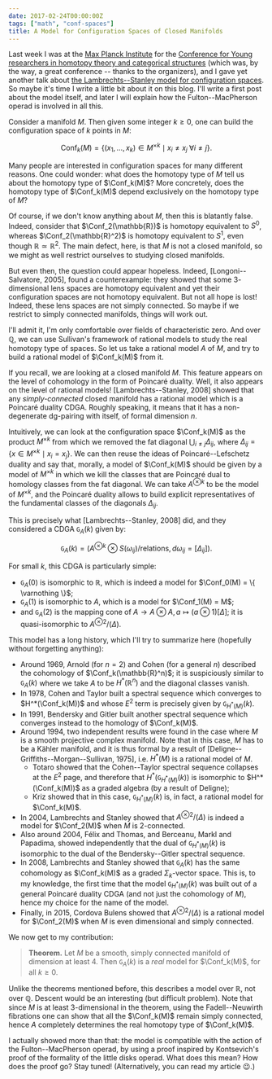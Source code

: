```yaml
---
date: 2017-02-24T00:00:00Z
tags: ["math", "conf-spaces"]
title: A Model for Configuration Spaces of Closed Manifolds
---
```


Last week I was at the [Max Planck Institute](https://www.mpim-bonn.mpg.de/) for the [Conference for Young researchers in homotopy theory and categorical structures](https://www.mpim-bonn.mpg.de/node/6791) (which was, by the way, a great conference -- thanks to the organizers), and I gave yet another talk about [the Lambrechts--Stanley model for configuration spaces](/post/model-conf-spaces). So maybe it's time I write a little bit about it on this blog. I'll write a first post about the model itself, and later I will explain how the Fulton--MacPherson operad is involved in all this.


Consider a manifold $M$. Then given some integer $k \ge 0$, one can build the configuration space of $k$ points in $M$:

$$
\newcommand{\Conf}{\mathrm{Conf}}\Conf_k(M) = \{ (x_1, \dots, x_k) \in M^{\times k} \mid x_i \neq x_j \; \forall i \neq j \}.
$$

Many people are interested in configuration spaces for many different reasons. One could wonder: what does the homotopy type of $M$ tell us about the homotopy type of $\Conf_k(M)$? More concretely, does the homotopy type of $\Conf_k(M)$ depend exclusively on the homotopy type of $M$?

Of course, if we don't know anything about $M$, then this is blatantly false. Indeed, consider that $\Conf_2(\mathbb{R})$ is homotopy equivalent to $S^0$, whereas $\Conf_2(\mathbb{R}^2)$ is homotopy equivalent to $S^1$, even though $\mathbb{R} \simeq \mathbb{R}^2$. The main defect, here, is that $M$ is not a closed manifold, so we might as well restrict ourselves to studying closed manifolds.

But even then, the question could appear hopeless. Indeed, [Longoni--Salvatore, 2005], found a counterexample: they showed that some $3$-dimensional lens spaces are homotopy equivalent and yet their configuration spaces are not homotopy equivalent. But not all hope is lost! Indeed, these lens spaces are not simply connected. So maybe if we restrict to simply connected manifolds, things will work out.

I'll admit it, I'm only comfortable over fields of characteristic zero. And over $\mathbb{Q}$, we can use Sullivan's framework of rational models to study the real homotopy type of spaces. So let us take a rational model $A$ of $M$, and try to build a rational model of $\Conf_k(M)$ from it.

If you recall, we are looking at a closed manifold $M$. This feature appears on the level of cohomology in the form of Poincaré duality. Well, it also appears on the level of rational models! [Lambrechts--Stanley, 2008] showed that any _simply-connected_ closed manifold has a rational model which is a Poincaré duality CDGA. Roughly speaking, it means that it has a non-degenerate dg-pairing with itself, of formal dimension $n$.

Intuitively, we can look at the configuration space $\Conf_k(M)$ as the product $M^{\times k}$ from which we removed the fat diagonal $\bigcup_{i \neq j} \Delta_{ij}$, where $\Delta_{ij} = \{ x \in M^{\times k} \mid x_i = x_j \}$. We can then reuse the ideas of Poincaré--Lefschetz duality and say that, morally, a model of $\Conf_k(M)$ should be given by a model of $M^{\times k}$ in which we kill the classes that are Poincaré dual to homology classes from the fat diagonal. We can take $A^{\otimes k}$ to be the model of $M^{\times k}$, and the Poincaré duality allows to build explicit representatives of the fundamental classes of the diagonals $\Delta_{ij}$.

This is precisely what [Lambrechts--Stanley, 2008] did, and they considered a CDGA $\mathtt{G}_A(k)$ given by:

$$
\mathtt{G}_A(k) = \bigl( A^{\otimes k} \otimes S(\omega_{ij}) / \text{relations}, d \omega_{ij} = [\Delta_{ij}] \bigr).
$$

For small $k$, this CDGA is particularly simple:

- $\mathtt{G}_A(0)$ is isomorphic to $\mathbb{R}$, which is indeed a model for $\Conf_0(M) = \{ \varnothing \}$;
- $\mathtt{G}_A(1)$ is isomorphic to $A$, which is a model for $\Conf_1(M) = M$;
- and $\mathtt{G}_A(2)$ is the mapping cone of $A \to A \otimes A, \, a \mapsto (a \otimes 1) [\Delta]$; it is quasi-isomorphic to $A^{\otimes 2} / (\Delta)$.

This model has a long history, which I'll try to summarize here (hopefully without forgetting anything):

- Around 1969, Arnold (for $n = 2$) and Cohen (for a general $n$) described the cohomology of $\Conf_k(\mathbb{R}^n)$; it is suspiciously similar to $\mathtt{G}_A(k)$ where we take $A$ to be $H^*(\mathbb{R}^n)$ and the diagonal classes vanish.
- In 1978, Cohen and Taylor built a spectral sequence which converges to $H^*(\Conf_k(M))$ and whose $E^2$ term is precisely given by $\mathtt{G}_{H^*(M)}(k)$.
- In 1991, Bendersky and Gitler built another spectral sequence which converges instead to the homology of $\Conf_k(M)$.
- Around 1994, two independent results were found in the case where $M$ is a smooth projective complex manifold. Note that in this case, $M$ has to be a Kähler manifold, and it is thus formal by a result of [Deligne--Griffiths--Morgan--Sullivan, 1975], i.e. $H^*(M)$ is a rational model of $M$.
  - Totaro showed that the Cohen--Taylor spectral sequence collapses at the $E^2$ page, and therefore that $H^*(\mathtt{G}_{H^*(M)}(k))$ is isomorphic to $H^*(\Conf_k(M))$ as a graded algebra (by a result of Deligne);
  - Kriz showed that in this case, $\mathtt{G}_{H^*(M)}(k)$ is, in fact, a rational model for $\Conf_k(M)$.
- In 2004, Lambrechts and Stanley showed that $A^{\otimes 2} / (\Delta)$ is indeed a model for $\Conf_2(M)$ when $M$ is $2$-connected.
- Also around 2004, Félix and Thomas, and Berceanu, Markl and Papadima, showed independently that the dual of $\mathtt{G}_{H^*(M)}(k)$ is isomorphic to the dual of the Bendersky--Gitler spectral sequence.
- In 2008, Lambrechts and Stanley showed that $\mathtt{G}_A(k)$ has the same cohomology as $\Conf_k(M)$ as a graded $\Sigma_k$-vector space. This is, to my knowledge, the first time that the model $\mathtt{G}_{H^*(M)}(k)$ was built out of a general Poincaré duality CDGA (and not just the cohomology of $M$), hence my choice for the name of the model.
- Finally, in 2015, Cordova Bulens showed that $A^{\otimes 2} / (\Delta)$ is a rational model for $\Conf_2(M)$ when $M$ is even dimensional and simply connected.

We now get to my contribution:

> **Theorem.** Let $M$ be a smooth, simply connected manifold of dimension at least $4$. Then $\mathtt{G}_A(k)$ is a _real_ model for $\Conf_k(M)$, for all $k \ge 0$.

Unlike the theorems mentioned before, this describes a model over $\mathbb{R}$, not over $\mathbb{Q}$. Descent would be an interesting (but difficult problem). Note that since $M$ is at least $3$-dimensional in the theorem, using the Fadell--Neuwirth fibrations one can show that all the $\Conf_k(M)$ remain simply connected, hence $A$ completely determines the real homotopy type of $\Conf_k(M)$.

I actually showed more than that: the model is compatible with the action of the Fulton--MacPherson operad, by using a proof inspired by Kontsevich's proof of the formality of the little disks operad. What does this mean? How does the proof go? Stay tuned! (Alternatively, you can read my article :wink:.)
